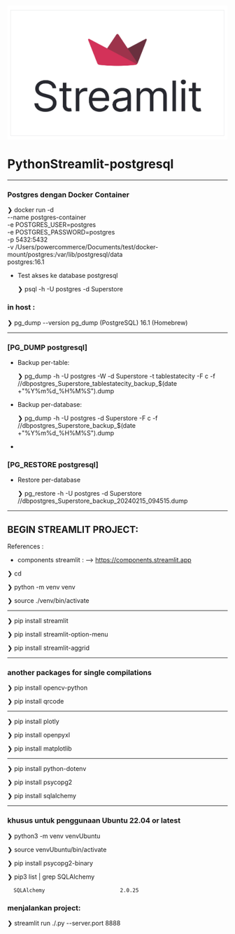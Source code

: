 <p align="center">
    <img src="./gambar-petunjuk/streamlit_logo.png" alt="streamlit_logo" style="display: block; margin: 0 auto;">
</p>


# PythonStreamlit-postgresql
---

### Postgres dengan Docker Container

  ❯ docker run -d \
    --name postgres-container \
    -e POSTGRES_USER=postgres \
    -e POSTGRES_PASSWORD=postgres \
    -p 5432:5432 \
    -v /Users/powercommerce/Documents/test/docker-mount/postgres:/var/lib/postgresql/data \
    postgres:16.1

- Test akses ke database postgresql

  ❯ psql -h <HOST-IP> -U postgres -d Superstore

### in host :

  ❯ pg_dump --version
    pg_dump (PostgreSQL) 16.1 (Homebrew)



---


### [PG_DUMP postgresql]

- Backup per-table:

    ❯ pg_dump -h <HOST-IP> -U postgres -W -d Superstore -t tablestatecity -F c -f /<path-directories>/dbpostgres_Superstore_tablestatecity_backup_$(date +"%Y%m%d_%H%M%S").dump

- Backup per-database:

    ❯ pg_dump -h <HOST-IP> -U postgres -d Superstore -F c -f /<path-directories>/dbpostgres_Superstore_backup_$(date +"%Y%m%d_%H%M%S").dump


- 

### [PG_RESTORE postgresql]

- Restore per-database

    ❯ pg_restore -h <HOST-IP> -U postgres -d Superstore /<path-directories>/dbpostgres_Superstore_backup_20240215_094515.dump



---


## BEGIN STREAMLIT PROJECT:

References : 
- components streamlit : --> https://components.streamlit.app


❯ cd <foldername-projects>

❯ python -m venv venv

❯ source ./venv/bin/activate


---

  ❯ pip install streamlit

  ❯ pip install streamlit-option-menu

  ❯ pip install streamlit-aggrid

---

### another packages for single compilations

  ❯ pip install opencv-python

  ❯ pip install qrcode

---

  ❯ pip install plotly 

  ❯ pip install openpyxl

  ❯ pip install matplotlib 


---

  ❯ pip install python-dotenv

  ❯ pip install psycopg2

  ❯ pip install sqlalchemy


---

### khusus untuk penggunaan Ubuntu 22.04 or latest

  ❯ python3 -m venv venvUbuntu

  ❯ source venvUbuntu/bin/activate

  ❯ pip install psycopg2-binary

  ❯ pip3 list | grep SQLAlchemy

      SQLAlchemy                        2.0.25


### menjalankan project:

  ❯ streamlit run ./<nama-file>.py  --server.port 8888